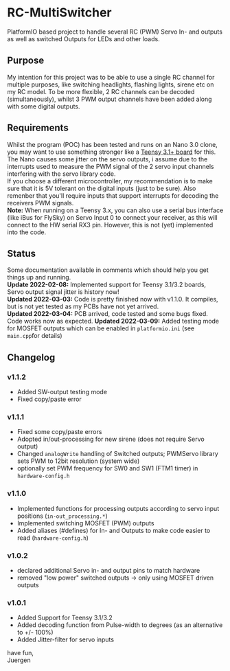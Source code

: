 # RC-MultiSwitcher
PlatformIO based project to handle several RC (PWM) Servo In- and outputs as well as switched Outputs for LEDs and other loads.

## Purpose
My intention for this project was to be able to use a single RC channel for multiple purposes, like switching headlights, flashing lights, sirene etc on my RC model. To be more flexible, 2 RC channels can be decoded (simultaneously), whilst 3 PWM output channels have been added along with some digital outputs.

## Requirements
Whilst the program (POC) has been tested and runs on an Nano 3.0 clone, you may want to use something stronger like a [Teensy 3.1+ board](https://www.pjrc.com/teensy/teensy31.html) for this. The Nano causes some jitter on the servo outputs, i assume due to the interrupts used to measure the PWM signal of the 2 servo input channels interfering with the servo library code.  
If you choose a different microcontroller, my recommendation is to make sure that it is 5V tolerant on the digital inputs (just to be sure). Also remenber that you'll require inputs that support interrupts for decoding the receivers PWM signals.  
**Note:** When running on a Teensy 3.x, you can also use a serial bus interface (like iBus for FlySky) on Servo Input 0 to connect your receiver, as this will connect to the HW serial RX3 pin. However, this is not (yet) implemented into the code.

## Status
Some documentation available in comments which should help you get things up and running.  
**Update 2022-02-08:** Implemented support for Teensy 3.1/3.2 boards, Servo output signal jitter is history now!  
**Updated 2022-03-03:** Code is pretty finished now with v1.1.0. It compiles, but is not yet tested as my PCBs have not yet arrived.  
**Updated 2022-03-04:** PCB arrived, code tested and some bugs fixed. Code works now as expected.
**Updated 2022-03-09:** Added testing mode for MOSFET outputs which can be enabled in `platformio.ini` (see `main.cpp`for details)

## Changelog

### v1.1.2
- Added SW-output testing mode
- Fixed copy/paste error

### v1.1.1
- Fixed some copy/paste errors
- Adopted in/out-processing for new sirene (does not require Servo output)
- Changed `analogWrite` handling of Switched outputs; PWMServo library sets PWM to 12bit resolution (system wide)
- optionally set PWM frequency for SW0 and SW1 (FTM1 timer) in `hardware-config.h`

### v1.1.0
- Implemented functions for processing outputs according to servo input positions (`in-out_processing.*`)
- Implemented switching MOSFET (PWM) outputs
- Added aliases (#defines) for In- and Outputs to make code easier to read (`hardware-config.h`)

### v1.0.2
- declared additional Servo in- and output pins to match hardware
- removed "low power" switched outputs -> only using MOSFET driven outputs

### v1.0.1
- Added Support for Teensy 3.1/3.2
- Added decoding function from Pulse-width to degrees (as an alternative to +/- 100%)
- Added Jitter-filter for servo inputs

  
have fun,  
Juergen